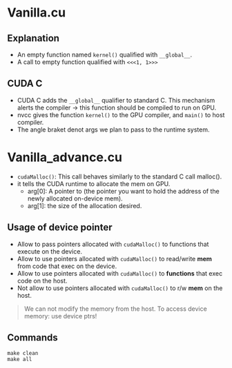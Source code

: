 # Vanilla.cu
## Explanation
- An empty function named `kernel()` qualified with `__global__`.
- A call to empty function qualified with `<<<1, 1>>>`

## CUDA C
- CUDA C adds the `__global__` qualifier to standard C. This mechanism alerts the compiler -> this function should be compiled to run on GPU.
- nvcc gives the function `kernel()` to the GPU compiler, and `main()` to host compiler.
- The angle braket denot args we plan to pass to the runtime system.

# Vanilla_advance.cu
- `cudaMalloc()`: This call behaves similarly to the standard C call malloc().
- it tells the CUDA runtime to allocate the mem on GPU.
    - arg[0]: A pointer to (the pointer you want to hold the address of the newly allocated on-device mem).
    - arg[1]: the size of the allocation desired.
## Usage of device pointer
- Allow to pass pointers allocated with `cudaMalloc()` to functions that execute on the device.
- Allow to use pointers allocated with `cudaMalloc()` to read/write **mem** from code that exec on the device.
- Allow to use pointers allocated with `cudaMalloc()` to **functions** that exec code on the host.
- Not allow to use pointers allocated with `cudaMalloc()` to r/w **mem** on the host.
> We can not modify the memory from the host.
> To access device memory: use device ptrs!

## Commands
```
make clean
make all
```
